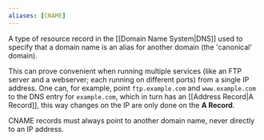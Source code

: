 ```yaml
---
aliases: [CNAME]
---
```


A type of resource record in the [[Domain Name System|DNS]] used to specify that a domain name is an alias for another domain (the 'canonical' domain).

This can prove convenient when running multiple services (like an FTP server and a webserver; each running on different ports) from a single IP address. One can, for example, point `ftp.example.com` and `www.example.com` to the DNS entry for `example.com`, which in turn has an [[Address Record|A Record]], this way changes on the IP are only done on the **A Record**.

CNAME records must always point to another domain name, never directly to an IP address.

